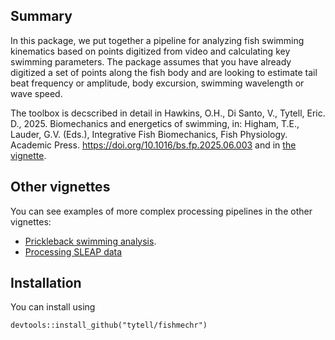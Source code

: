 ## Summary

In this package, we put together a pipeline for analyzing fish swimming kinematics based on points digitized from video and calculating key swimming parameters. The package assumes that you have already digitized a set of points along the fish body and are looking to estimate tail beat frequency or amplitude, body excursion, swimming wavelength or wave speed.

The toolbox is decscribed in detail in Hawkins, O.H., Di Santo, V., Tytell, Eric. D., 2025. Biomechanics and energetics of swimming, in: Higham, T.E., Lauder, G.V. (Eds.), Integrative Fish Biomechanics, Fish Physiology. Academic Press. https://doi.org/10.1016/bs.fp.2025.06.003 and in [the vignette](https://tytell.github.io/fishmechr/articles/fishmechr.html).

## Other vignettes

You can see examples of more complex processing pipelines in the other vignettes:

* [Prickleback swimming analysis](https://tytell.github.io/fishmechr/articles/prickleback_swimming.html).
* [Processing SLEAP data](https://tytell.github.io/fishmechr/articles/prickleback_swimming.html)

## Installation

You can install using
```
devtools::install_github("tytell/fishmechr")
```




